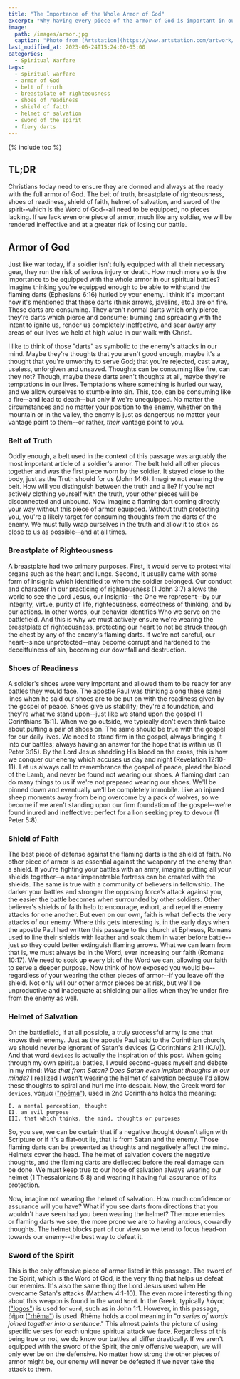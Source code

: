 ```yaml
---
title: "The Importance of the Whole Armor of God"
excerpt: "Why having every piece of the armor of God is important in our spiritual warfare."
image: 
  path: /images/armor.jpg
  caption: "Photo from [Artstation](https://www.artstation.com/artwork/xJnXOr)"
last_modified_at: 2023-06-24T15:24:00-05:00
categories:
  - Spiritual Warfare
tags: 
  - spiritual warfare
  - armor of God
  - belt of truth
  - breastplate of righteousness
  - shoes of readiness
  - shield of faith
  - helmet of salvation
  - sword of the spirit
  - fiery darts
---
```


{% include toc %}

## TL;DR
Christians today need to ensure they are donned and always at the ready with the full armor of God. The belt of truth, breastplate of righteousness, shoes of readiness, shield of faith, helmet of salvation, and sword of the spirit--which is the Word of God--all need to be equipped, no pieces lacking. If we lack even one piece of armor, much like any soldier, we will be rendered ineffective and at a greater risk of losing our battle.

## Armor of God
Just like war today, if a soldier isn't fully equipped with all their necessary gear, they run the risk of serious injury or death. How much more so is the importance to be equipped with the whole armor in our spiritual battles? Imagine thinking you're equipped enough to be able to withstand the flaming darts (Ephesians 6:16) hurled by your enemy. I think it's important how it's mentioned that these darts (think arrows, javelins, etc.) are on fire. These darts are consuming. They aren't normal darts which only pierce, they're darts which pierce and consume; burning and spreading with the intent to ignite us, render us completely ineffective, and sear away any areas of our lives we held at high value in our walk with Christ.

I like to think of those "darts" as symbolic to the enemy's attacks in our mind. Maybe they're thoughts that you aren't good enough, maybe it's a thought that you're unworthy to serve God; that you're rejected, cast away, useless, unforgiven and unsaved. Thoughts can be consuming like fire, can they not? Though, maybe these darts aren't thoughts at all, maybe they're temptations in our lives. Temptations where something is hurled our way, and we allow ourselves to stumble into sin. This, too, can be consuming like a fire--and lead to death--but only if we're unequipped. No matter the circumstances and no matter your position to the enemy, whether on the mountain or in the valley, the enemy is just as dangerous no matter your vantage point to them--or rather, *their* vantage point to you. 

### Belt of Truth
Oddly enough, a belt used in the context of this passage was arguably the most important article of a soldier's armor. The belt held all other pieces together and was the first piece worn by the soldier. It stayed close to the body, just as the Truth should for us (John 14:6). Imagine not wearing the belt. How will you distinguish between the truth and a lie? If you're not actively clothing yourself with the truth, your other pieces will be disconnected and unbound. Now imagine a flaming dart coming directly your way without this piece of armor equipped. Without truth protecting you, you're a likely target for consuming thoughts from the darts of the enemy. We must fully wrap ourselves in the truth and allow it to stick as close to us as possible--and at all times.

### Breastplate of Righteousness
A breastplate had two primary purposes. First, it would serve to protect vital organs such as the heart and lungs. Second, it usually came with some form of insignia which identified to whom the soldier belonged. Our conduct and character in our practicing of righteousness (1 John 3:7) allows the world to see the Lord Jesus, our Insignia--the One we represent--by our integrity, virtue, purity of life, righteousness, correctness of thinking, and by our actions. In other words, our behavior identifies Who we serve on the battlefield. And this is why we must actively ensure we're wearing the breastplate of righteousness, protecting our heart to not be struck through the chest by any of the enemy's flaming darts. If we're not careful, our heart--since unprotected--may become corrupt and hardened to the deceitfulness of sin, becoming our downfall and destruction. 

### Shoes of Readiness
A soldier's shoes were very important and allowed them to be ready for any battles they would face. The apostle Paul was thinking along these same lines when he said our shoes are to be put on with the readiness given by the gospel of peace. Shoes give us stability; they're a foundation, and they're what we stand upon--just like we stand upon the gospel (1 Corinthians 15:1). When we go outside, we typically don't even think twice about putting a pair of shoes on. The same should be true with the gospel for our daily lives. We need to stand firm in the gospel, always bringing it into our battles; always having an answer for the hope that is within us (1 Peter 3:15). By the Lord Jesus shedding His blood on the cross, this is how we conquer our enemy which accuses us day and night (Revelation 12:10-11). Let us always call to remembrance the gospel of peace, plead the blood of the Lamb, and never be found not wearing our shoes. A flaming dart can do many things to us if we're not prepared wearing our shoes. We'll be pinned down and eventually we'll be completely immobile. Like an injured sheep moments away from being overcome by a pack of wolves, so we become if we aren't standing upon our firm foundation of the gospel--we're found inured and ineffective: perfect for a lion seeking prey to devour (1 Peter 5:8).

### Shield of Faith
The best piece of defense against the flaming darts is the shield of faith. No other piece of armor is as essential against the weaponry of the enemy than a shield. If you're fighting your battles with an army, imagine putting all your shields together--a near impenetrable fortress can be created with the shields. The same is true with a community of believers in fellowship. The darker your battles and stronger the opposing force's attack against you, the easier the battle becomes when surrounded by other soldiers. Other believer's shields of faith help to encourage, exhort, and repel the enemy attacks for one another. But even on our own, faith is what deflects the very attacks of our enemy. Where this gets interesting is, in the early days when the apostle Paul had written this passage to the church at Ephesus, Romans used to line their shields with leather and soak them in water before battle--just so they could better extinguish flaming arrows. What we can learn from that is, we must always be in the Word, ever increasing our faith (Romans 10:17). We need to soak up every bit of the Word we can, allowing our faith to serve a deeper purpose. Now think of how exposed you would be--regardless of your wearing the other pieces of armor--if you leave off the shield. Not only will our other armor pieces be at risk, but we'll be unproductive and inadequate at shielding our allies when they're under fire from the enemy as well.

### Helmet of Salvation
On the battlefield, if at all possible, a truly successful army is one that knows their enemy. Just as the apostle Paul said to the Corinthian church, we should never be ignorant of Satan's devices (2 Corinthians 2:11 (KJV)). And that word `devices` is actually the inspiration of this post. When going through my own spiritual battles, I would second-guess myself and debate in my mind: *Was that from Satan?* *Does Satan even implant thoughts in our minds?* I realized I wasn't wearing the helmet of salvation because I'd allow these thoughts to spiral and hurl me into despair. Now, the Greek word for `devices`, νόημα (["noēma"](https://www.blueletterbible.org/lexicon/g3540/kjv/tr/0-1/)), used in 2nd Corinthians holds the meaning:

```
I. a mental perception, thought
II. an evil purpose
III. that which thinks, the mind, thoughts or purposes
```

So, you see, we can be certain that if a negative thought doesn't align with Scripture or if it's a flat-out lie, that is from Satan and the enemy. Those flaming darts can be presented as thoughts and negatively affect the mind. Helmets cover the head. The helmet of salvation covers the negative thoughts, and the flaming darts are deflected before the real damage can be done. We must keep true to our hope of salvation always wearing our helmet (1 Thessalonians 5:8) and wearing it having full assurance of its protection. 

Now, imagine not wearing the helmet of salvation. How much confidence or assurance will you have? What if you see darts from directions that you wouldn't have seen had you been wearing the helmet? The more enemies or flaming darts we see, the more prone we are to having anxious, cowardly thoughts. The helmet blocks part of our view so we tend to focus head-on towards our enemy--the best way to defeat it.

### Sword of the Spirit
This is the only offensive piece of armor listed in this passage. The sword of the Spirit, which is the Word of God, is the very thing that helps us defeat our enemies. It's also the same thing the Lord Jesus used when He overcame Satan's attacks (Matthew 4:1-10). The even more interesting thing about this weapon is found in the word `Word`. In the Greek, typically λόγος (["logos"](https://www.blueletterbible.org/lexicon/g3056/kjv/tr/0-1/)) is used for `word`, such as in John 1:1. However, in this passage, ῥῆμα (["rhēma"](https://www.blueletterbible.org/lexicon/g4487/kjv/tr/0-1/)) is used. Rhēma holds a cool meaning in "*a series of words joined together into a sentence*." This almost paints the picture of using specific verses for each unique spiritual attack we face. Regardless of this being true or not, we do know our battles all differ drastically. If we aren't equipped with the sword of the Spirit, the only offensive weapon, we will only ever be on the defensive. No matter how strong the other pieces of armor might be, our enemy will never be defeated if we never take the attack to them. 


<script src='https://www.blueletterbible.org/assets-v3/scripts/blbToolTip/BLB_ScriptTagger-min.js' type='text/javascript'></script>
<script type='text/javascript'>
BLB.Tagger.Translation = 'NKJV';
BLB.Tagger.HyperLinks = 'all'; 
BLB.Tagger.HideTanslationAbbrev = false;
BLB.Tagger.TargetNewWindow = true;
BLB.Tagger.Style = 'par'; 
BLB.Tagger.NoSearchTagNames = '';
BLB.Tagger.NoSearchClassNames = 'noTag doNotTag'; 
</script>
